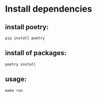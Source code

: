 # Install dependencies

## install poetry:

```
pip install poetry 

```
## install of packages:

```
poetry install

```
## usage:

```
make run

```